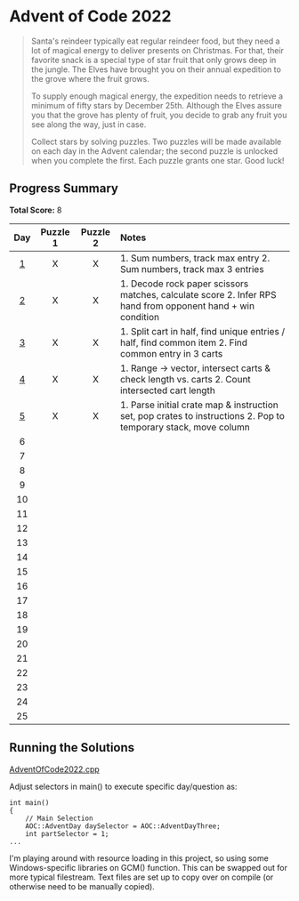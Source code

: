 # Advent of Code 2022

> Santa's reindeer typically eat regular reindeer food, but they need a lot of magical energy to deliver presents on Christmas. For that, their favorite snack is a special type of star fruit that only grows deep in the jungle. The Elves have brought you on their annual expedition to the grove where the fruit grows.
> 
> To supply enough magical energy, the expedition needs to retrieve a minimum of fifty stars by December 25th. Although the Elves assure you that the grove has plenty of fruit, you decide to grab any fruit you see along the way, just in case.
> 
> Collect stars by solving puzzles. Two puzzles will be made available on each day in the Advent calendar; the second puzzle is unlocked when you complete the first. Each puzzle grants one star. Good luck!

## Progress Summary

**Total Score:** 8

| Day | Puzzle 1 | Puzzle 2 | Notes |
|:---:|:--------:|:--------:|:----- |
| [1](AdventOfCode2022/Day1/README.md) | X | X | 1. Sum numbers, track max entry 2. Sum numbers, track max 3 entries |
| [2](AdventOfCode2022/Day2/README.md) | X | X | 1. Decode rock paper scissors matches, calculate score 2. Infer RPS hand from opponent hand + win condition |
| [3](AdventOfCode2022/Day3/README.md) | X | X | 1. Split cart in half, find unique entries / half, find common item 2. Find common entry in 3 carts |
| [4](AdventOfCode2022/Day4/README.md) | X | X | 1. Range -> vector, intersect carts & check length vs. carts 2. Count intersected cart length |
| [5](AdventOfCode2022/Day5//README.md) | X | X | 1. Parse initial crate map & instruction set, pop crates to instructions 2. Pop to temporary stack, move column | 
| 6 |  |  |  |
| 7 |  |  |  |
| 8 |  |  |  |
| 9 |  |  |  |
| 10 |  |  |  |
| 11 |  |  |  |
| 12 |  |  |  |
| 13 |  |  |  |
| 14 |  |  |  |
| 15 |  |  |  |
| 16 |  |  |  |
| 17 |  |  |  |
| 18 |  |  |  |
| 19 |  |  |  |
| 20 |  |  |  |
| 21 |  |  |  |
| 22 |  |  |  |
| 23 |  |  |  |
| 24 |  |  |  |
| 25 |  |  |  |

## Running the Solutions

[AdventOfCode2022.cpp](AdventOfCode2022/AdventOfCode2022.cpp)

Adjust selectors in main() to execute specific day/question as:
```
int main()
{
	// Main Selection
	AOC::AdventDay daySelector = AOC::AdventDayThree;
	int partSelector = 1;
...
```

I'm playing around with resource loading in this project, so using some Windows-specific libraries on GCM() function.  This can be swapped out for more typical filestream.  Text files are set up to copy over on compile (or otherwise need to be manually copied).
